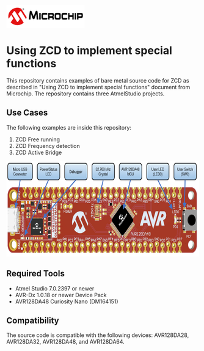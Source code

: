 <img src="images/microchiptechnologyinc.png" height="60">

# Using ZCD to implement special functions

This repository contains examples of bare metal source code for ZCD as described in "Using ZCD to implement special functions" document from Microchip. The repository contains three AtmelStudio projects.

## Use Cases

The following examples are inside this repository:
1. ZCD Free running
2. ZCD Frequency detection
3. ZCD Active Bridge

<img src="images/AVR128DA48_CNANO_instructions.PNG" height="250">

## Required Tools

- Atmel Studio 7.0.2397 or newer
- AVR-Dx 1.0.18 or newer Device Pack
- AVR128DA48 Curiosity Nano (DM164151)

## Compatibility
The source code is compatible with the following devices: AVR128DA28, AVR128DA32, AVR128DA48, and AVR128DA64.
